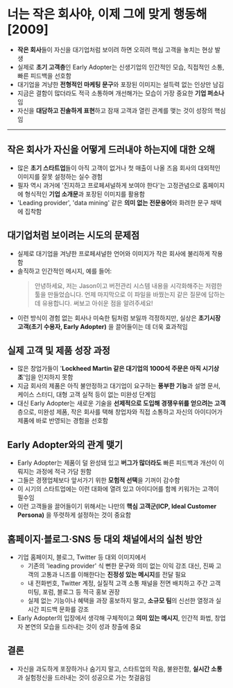 # 너는 작은 회사야, 이제 그에 맞게 행동해 [2009]


* **작은 회사**들이 자신을 대기업처럼 보이려 하면 오히려 핵심 고객을 놓치는 현상 발생
* 실제로 **초기 고객층**인 Early Adopter는 신생기업의 인간적인 모습, 직접적인 소통, 빠른 피드백을 선호함
* 대기업을 겨냥한 **전형적인 마케팅 문구**와 포장된 이미지는 설득력 없는 인상만 남김
* 지금은 결함이 많더라도 적극 소통하며 개선해가는 모습이 가장 중요한 **기업 퍼소나**임
* 자신을 **대담하고 진솔하게 표현**하고 잠재 고객과 열린 관계를 맺는 것이 성장의 핵심임

---

작은 회사가 자신을 어떻게 드러내야 하는지에 대한 오해
------------------------------

* 많은 **초기 스타트업**들이 아직 고객이 없거나 첫 매출이 나올 즈음 회사의 대외적인 이미지를 잘못 설정하는 실수 경험
* 필자 역시 과거에 '진지하고 프로페셔널하게 보여야 한다'는 고정관념으로 홈페이지에 형식적인 **기업 소개문**과 포장된 이미지를 활용함
* 'Leading provider', 'data mining' 같은 **의미 없는 전문용어**와 화려한 문구 채택에 집착함

대기업처럼 보이려는 시도의 문제점
------------------

* 실제로 대기업을 겨냥한 프로페셔널한 언어와 이미지가 작은 회사에 불리하게 작용함
* 솔직하고 인간적인 메시지, 예를 들어:
  > 안녕하세요, 저는 Jason이고 버전관리 시스템 내용을 시각화해주는 저렴한 툴을 만들었습니다. 언제 마지막으로 이 파일을 바꿨는지 같은 질문에 답하는 데 유용합니다. 써보고 아쉬운 점을 알려주세요!
* 이런 방식이 경험 없는 회사나 미숙한 팀처럼 보일까 걱정하지만, 실상은 **초기시장 고객(초기 수용자, Early Adopter)** 을 끌어들이는 데 더욱 효과적임

실제 고객 및 제품 성장 과정
----------------

* 많은 창업가들이 '**Lockheed Martin 같은 대기업의 1000석 주문은 아직 시기상조**'임을 인지하지 못함
* 지금 회사의 제품은 아직 불안정하고 대기업이 요구하는 **풍부한 기능**과 설명 문서, 케이스 스터디, 대형 고객 실적 등이 없는 미완성 단계임
* 대신 Early Adopter는 새로운 기술을 **선제적으로 도입해 경쟁우위를 얻으려는 고객**층으로, 미완성 제품, 작은 회사를 택해 창업자와 직접 소통하고 자신의 아이디어가 제품에 바로 반영되는 경험을 선호함

Early Adopter와의 관계 맺기
---------------------

* Early Adopter는 제품이 덜 완성돼 있고 **버그가 많더라도** 빠른 피드백과 개선이 이뤄지는 과정에 적극 가담 원함
* 그들은 경쟁업체보다 앞서가기 위한 **모험적 선택**을 기꺼이 감수함
* 이 시기의 스타트업에는 이런 대화에 열려 있고 아이디어를 함께 키워가는 고객이 필수임
* 이런 고객들을 끌어들이기 위해서는 나만의 **핵심 고객군(ICP, Ideal Customer Persona)** 을 뚜렷하게 설정하는 것이 중요함

홈페이지·블로그·SNS 등 대외 채널에서의 실천 방안
-----------------------------

* 기업 홈페이지, 블로그, Twitter 등 대외 이미지에서
  + 기존의 'leading provider' 식 뻔한 문구와 의미 없는 이익 강조 대신, 진짜 고객의 고통과 니즈를 이해한다는 **진정성 있는 메시지**를 전달 필요
  + 내 전화번호, Twitter 계정, 실질적 고객 소통 채널을 전면 배치하고 주간 고객 미팅, 포럼, 블로그 등 적극 홍보 권장
  + 실제 없는 기능이나 혜택을 과장 홍보하지 말고, **소규모 팀**의 신선한 열정과 실시간 피드백 문화를 강조
* Early Adopter의 입장에서 생각해 구체적이고 **의미 있는 메시지**, 인간적 화법, 창업자 본연의 모습을 드러내는 것이 성과 창출에 중요

결론
--

* 자신을 과도하게 포장하거나 숨기지 말고, 스타트업의 작음, 불완전함, **실시간 소통**과 실험정신을 드러내는 것이 성공으로 가는 첫걸음임
